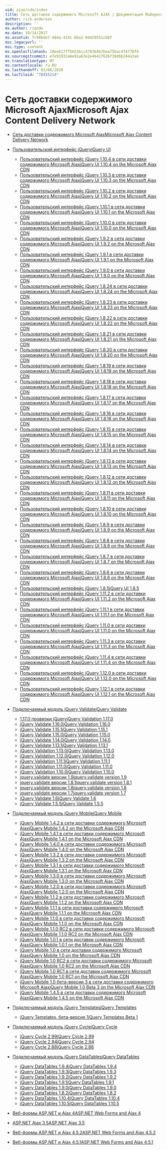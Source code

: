 ```yaml
---
uid: ajax/cdn/index
title: Сеть доставки содержимого Microsoft AJAX | Документация Майкрософт
author: rick-anderson
description: ''
ms.author: riande
ms.date: 10/14/2017
ms.assetid: fc98bde7-484a-4191-bba2-04d29551cb8f
msc.legacyurl: ''
msc.type: content
ms.openlocfilehash: 10ee617ff5653bcc478364b7bea75bac4f4770f6
ms.sourcegitcommit: e7e91932a6e91a63e2e46417626f39d6b244a3ab
ms.translationtype: MT
ms.contentlocale: ru-RU
ms.lasthandoff: 03/06/2020
ms.locfileid: "78455214"
---
```

# <a name="microsoft-ajax-content-delivery-network"></a><span data-ttu-id="24838-102">Сеть доставки содержимого Microsoft Ajax</span><span class="sxs-lookup"><span data-stu-id="24838-102">Microsoft Ajax Content Delivery Network</span></span>

- [<span data-ttu-id="24838-103">Сеть доставки содержимого Microsoft Ajax</span><span class="sxs-lookup"><span data-stu-id="24838-103">Microsoft Ajax Content Delivery Network</span></span>](overview.md)
- [<span data-ttu-id="24838-104">Пользовательский интерфейс jQuery</span><span class="sxs-lookup"><span data-stu-id="24838-104">jQuery UI</span></span>](jquery-ui/index.md)

    - [<span data-ttu-id="24838-105">Пользовательский интерфейс jQuery 1.10.4 в сети доставки содержимого Microsoft Ajax</span><span class="sxs-lookup"><span data-stu-id="24838-105">jQuery UI 1.10.4 on the Microsoft Ajax CDN</span></span>](jquery-ui/cdnjqueryui1104.md)
    - [<span data-ttu-id="24838-106">Пользовательский интерфейс jQuery 1.10.3 в сети доставки содержимого Microsoft Ajax</span><span class="sxs-lookup"><span data-stu-id="24838-106">jQuery UI 1.10.3 on the Microsoft Ajax CDN</span></span>](jquery-ui/cdnjqueryui1103.md)
    - [<span data-ttu-id="24838-107">Пользовательский интерфейс jQuery 1.10.2 в сети доставки содержимого Microsoft Ajax</span><span class="sxs-lookup"><span data-stu-id="24838-107">jQuery UI 1.10.2 on the Microsoft Ajax CDN</span></span>](jquery-ui/cdnjqueryui1102.md)
    - [<span data-ttu-id="24838-108">Пользовательский интерфейс jQuery 1.10.1 в сети доставки содержимого Microsoft Ajax</span><span class="sxs-lookup"><span data-stu-id="24838-108">jQuery UI 1.10.1 on the Microsoft Ajax CDN</span></span>](jquery-ui/cdnjqueryui1101.md)
    - [<span data-ttu-id="24838-109">Пользовательский интерфейс jQuery 1.10.0 в сети доставки содержимого Microsoft Ajax</span><span class="sxs-lookup"><span data-stu-id="24838-109">jQuery UI 1.10.0 on the Microsoft Ajax CDN</span></span>](jquery-ui/cdnjqueryui1100.md)
    - [<span data-ttu-id="24838-110">Пользовательский интерфейс jQuery 1.9.2 в сети доставки содержимого Microsoft Ajax</span><span class="sxs-lookup"><span data-stu-id="24838-110">jQuery UI 1.9.2 on the Microsoft Ajax CDN</span></span>](jquery-ui/cdnjqueryui192.md)
    - [<span data-ttu-id="24838-111">Пользовательский интерфейс jQuery 1.9.1 в сети доставки содержимого Microsoft Ajax</span><span class="sxs-lookup"><span data-stu-id="24838-111">jQuery UI 1.9.1 on the Microsoft Ajax CDN</span></span>](jquery-ui/cdnjqueryui191.md)
    - [<span data-ttu-id="24838-112">Пользовательский интерфейс jQuery 1.9.0 в сети доставки содержимого Microsoft Ajax</span><span class="sxs-lookup"><span data-stu-id="24838-112">jQuery UI 1.9.0 on the Microsoft Ajax CDN</span></span>](jquery-ui/cdnjqueryui190.md)
    - [<span data-ttu-id="24838-113">Пользовательский интерфейс jQuery 1.8.24 в сети доставки содержимого Microsoft Ajax</span><span class="sxs-lookup"><span data-stu-id="24838-113">jQuery UI 1.8.24 on the Microsoft Ajax CDN</span></span>](jquery-ui/cdnjqueryui1824.md)
    - [<span data-ttu-id="24838-114">Пользовательский интерфейс jQuery 1.8.23 в сети доставки содержимого Microsoft Ajax</span><span class="sxs-lookup"><span data-stu-id="24838-114">jQuery UI 1.8.23 on the Microsoft Ajax CDN</span></span>](jquery-ui/cdnjqueryui1823.md)
    - [<span data-ttu-id="24838-115">Пользовательский интерфейс jQuery 1.8.22 в сети доставки содержимого Microsoft Ajax</span><span class="sxs-lookup"><span data-stu-id="24838-115">jQuery UI 1.8.22 on the Microsoft Ajax CDN</span></span>](jquery-ui/cdnjqueryui1822.md)
    - [<span data-ttu-id="24838-116">Пользовательский интерфейс jQuery 1.8.21 в сети доставки содержимого Microsoft Ajax</span><span class="sxs-lookup"><span data-stu-id="24838-116">jQuery UI 1.8.21 on the Microsoft Ajax CDN</span></span>](jquery-ui/cdnjqueryui1821.md)
    - [<span data-ttu-id="24838-117">Пользовательский интерфейс jQuery 1.8.20 в сети доставки содержимого Microsoft Ajax</span><span class="sxs-lookup"><span data-stu-id="24838-117">jQuery UI 1.8.20 on the Microsoft Ajax CDN</span></span>](jquery-ui/cdnjqueryui1820.md)
    - [<span data-ttu-id="24838-118">Пользовательский интерфейс jQuery 1.8.19 в сети доставки содержимого Microsoft Ajax</span><span class="sxs-lookup"><span data-stu-id="24838-118">jQuery UI 1.8.19 on the Microsoft Ajax CDN</span></span>](jquery-ui/cdnjqueryui1819.md)
    - [<span data-ttu-id="24838-119">Пользовательский интерфейс jQuery 1.8.18 в сети доставки содержимого Microsoft Ajax</span><span class="sxs-lookup"><span data-stu-id="24838-119">jQuery UI 1.8.18 on the Microsoft Ajax CDN</span></span>](jquery-ui/cdnjqueryui1818.md)
    - [<span data-ttu-id="24838-120">Пользовательский интерфейс jQuery 1.8.17 в сети доставки содержимого Microsoft Ajax</span><span class="sxs-lookup"><span data-stu-id="24838-120">jQuery UI 1.8.17 on the Microsoft Ajax CDN</span></span>](jquery-ui/cdnjqueryui1817.md)
    - [<span data-ttu-id="24838-121">Пользовательский интерфейс jQuery 1.8.16 в сети доставки содержимого Microsoft Ajax</span><span class="sxs-lookup"><span data-stu-id="24838-121">jQuery UI 1.8.16 on the Microsoft Ajax CDN</span></span>](jquery-ui/cdnjqueryui1816.md)
    - [<span data-ttu-id="24838-122">Пользовательский интерфейс jQuery 1.8.15 в сети доставки содержимого Microsoft Ajax</span><span class="sxs-lookup"><span data-stu-id="24838-122">jQuery UI 1.8.15 on the Microsoft Ajax CDN</span></span>](jquery-ui/cdnjqueryui1815.md)
    - [<span data-ttu-id="24838-123">Пользовательский интерфейс jQuery 1.8.14 в сети доставки содержимого Microsoft Ajax</span><span class="sxs-lookup"><span data-stu-id="24838-123">jQuery UI 1.8.14 on the Microsoft Ajax CDN</span></span>](jquery-ui/cdnjqueryui1814.md)
    - [<span data-ttu-id="24838-124">Пользовательский интерфейс jQuery 1.8.13 в сети доставки содержимого Microsoft Ajax</span><span class="sxs-lookup"><span data-stu-id="24838-124">jQuery UI 1.8.13 on the Microsoft Ajax CDN</span></span>](jquery-ui/cdnjqueryui1813.md)
    - [<span data-ttu-id="24838-125">Пользовательский интерфейс jQuery 1.8.12 в сети доставки содержимого Microsoft Ajax</span><span class="sxs-lookup"><span data-stu-id="24838-125">jQuery UI 1.8.12 on the Microsoft Ajax CDN</span></span>](jquery-ui/cdnjqueryui1812.md)
    - [<span data-ttu-id="24838-126">Пользовательский интерфейс jQuery 1.8.11 в сети доставки содержимого Microsoft Ajax</span><span class="sxs-lookup"><span data-stu-id="24838-126">jQuery UI 1.8.11 on the Microsoft Ajax CDN</span></span>](jquery-ui/cdnjqueryui1811.md)
    - [<span data-ttu-id="24838-127">Пользовательский интерфейс jQuery 1.8.10 в сети доставки содержимого Microsoft Ajax</span><span class="sxs-lookup"><span data-stu-id="24838-127">jQuery UI 1.8.10 on the Microsoft Ajax CDN</span></span>](jquery-ui/cdnjqueryui1910.md)
    - [<span data-ttu-id="24838-128">Пользовательский интерфейс jQuery 1.8.9 в сети доставки содержимого Microsoft Ajax</span><span class="sxs-lookup"><span data-stu-id="24838-128">jQuery UI 1.8.9 on the Microsoft Ajax CDN</span></span>](jquery-ui/cdnjqueryui189.md)
    - [<span data-ttu-id="24838-129">Пользовательский интерфейс jQuery 1.8.8 в сети доставки содержимого Microsoft Ajax</span><span class="sxs-lookup"><span data-stu-id="24838-129">jQuery UI 1.8.8 on the Microsoft Ajax CDN</span></span>](jquery-ui/cdnjqueryui188.md)
    - [<span data-ttu-id="24838-130">Пользовательский интерфейс jQuery 1.8.7 в сети доставки содержимого Microsoft Ajax</span><span class="sxs-lookup"><span data-stu-id="24838-130">jQuery UI 1.8.7 on the Microsoft Ajax CDN</span></span>](jquery-ui/cdnjqueryui187.md)
    - [<span data-ttu-id="24838-131">Пользовательский интерфейс jQuery 1.8.6 в сети доставки содержимого Microsoft Ajax</span><span class="sxs-lookup"><span data-stu-id="24838-131">jQuery UI 1.8.6 on the Microsoft Ajax CDN</span></span>](jquery-ui/cdnjqueryui186.md)
    - [<span data-ttu-id="24838-132">Пользовательский интерфейс jQuery 1.8.5</span><span class="sxs-lookup"><span data-stu-id="24838-132">jQuery UI 1.8.5</span></span>](jquery-ui/cdnjqueryui185.md)
    - [<span data-ttu-id="24838-133">Пользовательский интерфейс jQuery 1.11.2 в сети доставки содержимого Microsoft Ajax</span><span class="sxs-lookup"><span data-stu-id="24838-133">jQuery UI 1.11.2 on the Microsoft Ajax CDN</span></span>](jquery-ui/cdnjqueryui1112.md)
    - [<span data-ttu-id="24838-134">Пользовательский интерфейс jQuery 1.11.1 в сети доставки содержимого Microsoft Ajax</span><span class="sxs-lookup"><span data-stu-id="24838-134">jQuery UI 1.11.1 on the Microsoft Ajax CDN</span></span>](jquery-ui/cdnjqueryui1111.md)
    - [<span data-ttu-id="24838-135">Пользовательский интерфейс jQuery 1.11.0 в сети доставки содержимого Microsoft Ajax</span><span class="sxs-lookup"><span data-stu-id="24838-135">jQuery UI 1.11.0 on the Microsoft Ajax CDN</span></span>](jquery-ui/cdnjqueryui1110.md)
    - [<span data-ttu-id="24838-136">Пользовательский интерфейс jQuery 1.11.3 в сети доставки содержимого Microsoft Ajax</span><span class="sxs-lookup"><span data-stu-id="24838-136">jQuery UI 1.11.3 on the Microsoft Ajax CDN</span></span>](jquery-ui/cdnjqueryui1113.md)
    - [<span data-ttu-id="24838-137">Пользовательский интерфейс jQuery 1.11.4 в сети доставки содержимого Microsoft Ajax</span><span class="sxs-lookup"><span data-stu-id="24838-137">jQuery UI 1.11.4 on the Microsoft Ajax CDN</span></span>](jquery-ui/cdnjqueryui1114.md)
    - [<span data-ttu-id="24838-138">Пользовательский интерфейс jQuery 1.12.0 в сети доставки содержимого Microsoft Ajax</span><span class="sxs-lookup"><span data-stu-id="24838-138">jQuery UI 1.12.0 on the Microsoft Ajax CDN</span></span>](jquery-ui/cdnjqueryui1120.md)
    - [<span data-ttu-id="24838-139">Пользовательский интерфейс jQuery 1.12.1 в сети доставки содержимого Microsoft Ajax</span><span class="sxs-lookup"><span data-stu-id="24838-139">jQuery UI 1.12.1 on the Microsoft Ajax CDN</span></span>](jquery-ui/cdnjqueryui1121.md)
- [<span data-ttu-id="24838-140">Подключаемый модуль jQuery Validate</span><span class="sxs-lookup"><span data-stu-id="24838-140">jQuery Validate</span></span>](jquery-validate/index.md)

    - [<span data-ttu-id="24838-141">1.17.0 проверки jQuery</span><span class="sxs-lookup"><span data-stu-id="24838-141">jQuery Validation 1.17.0</span></span>](jquery-validate/cdnjqueryvalidate1170.md)
    - [<span data-ttu-id="24838-142">jQuery Validate 1.16.0</span><span class="sxs-lookup"><span data-stu-id="24838-142">jQuery Validation 1.16.0</span></span>](jquery-validate/cdnjqueryvalidate1160.md)
    - [<span data-ttu-id="24838-143">jQuery Validate 1.15.1</span><span class="sxs-lookup"><span data-stu-id="24838-143">jQuery Validation 1.15.1</span></span>](jquery-validate/cdnjqueryvalidate1151.md)
    - [<span data-ttu-id="24838-144">jQuery Validate 1.15.0</span><span class="sxs-lookup"><span data-stu-id="24838-144">jQuery Validation 1.15.0</span></span>](jquery-validate/cdnjqueryvalidate1150.md)
    - [<span data-ttu-id="24838-145">jQuery Validate 1.14.0</span><span class="sxs-lookup"><span data-stu-id="24838-145">jQuery Validation 1.14.0</span></span>](jquery-validate/cdnjqueryvalidate1140.md)
    - [<span data-ttu-id="24838-146">jQuery Validate 1.13.1</span><span class="sxs-lookup"><span data-stu-id="24838-146">jQuery Validation 1.13.1</span></span>](jquery-validate/cdnjqueryvalidate1131.md)
    - [<span data-ttu-id="24838-147">jQuery Validation 1.13.0</span><span class="sxs-lookup"><span data-stu-id="24838-147">jQuery Validation 1.13.0</span></span>](jquery-validate/cdnjqueryvalidate1130.md)
    - [<span data-ttu-id="24838-148">jQuery Validation 1.12.0</span><span class="sxs-lookup"><span data-stu-id="24838-148">jQuery Validation 1.12.0</span></span>](jquery-validate/cdnjqueryvalidate1120.md)
    - [<span data-ttu-id="24838-149">jQuery Validation 1.11.1</span><span class="sxs-lookup"><span data-stu-id="24838-149">jQuery Validation 1.11.1</span></span>](jquery-validate/cdnjqueryvalidate1111.md)
    - [<span data-ttu-id="24838-150">jQuery Validation 1.11.0</span><span class="sxs-lookup"><span data-stu-id="24838-150">jQuery Validation 1.11.0</span></span>](jquery-validate/cdnjqueryvalidate111.md)
    - [<span data-ttu-id="24838-151">jQuery Validation 1.10.0</span><span class="sxs-lookup"><span data-stu-id="24838-151">jQuery Validation 1.10.0</span></span>](jquery-validate/cdnjqueryvalidate110.md)
    - [<span data-ttu-id="24838-152">jquery.validate версии 1.9</span><span class="sxs-lookup"><span data-stu-id="24838-152">jquery.validate version 1.9</span></span>](jquery-validate/cdnjqueryvalidate19.md)
    - [<span data-ttu-id="24838-153">jquery.validate версии 1.8.1</span><span class="sxs-lookup"><span data-stu-id="24838-153">jquery.validate version 1.8.1</span></span>](jquery-validate/cdnjqueryvalidate181.md)
    - [<span data-ttu-id="24838-154">jquery.validate версии 1.8</span><span class="sxs-lookup"><span data-stu-id="24838-154">jquery.validate version 1.8</span></span>](jquery-validate/cdnjqueryvalidate18.md)
    - [<span data-ttu-id="24838-155">jquery.validate версии 1.7</span><span class="sxs-lookup"><span data-stu-id="24838-155">jquery.validate version 1.7</span></span>](jquery-validate/cdnjqueryvalidate17.md)
    - [<span data-ttu-id="24838-156">jQuery Validate 1.6</span><span class="sxs-lookup"><span data-stu-id="24838-156">jQuery Validate 1.6</span></span>](jquery-validate/cdnjqueryvalidate16.md)
    - [<span data-ttu-id="24838-157">jQuery Validate 1.5.5</span><span class="sxs-lookup"><span data-stu-id="24838-157">jQuery Validate 1.5.5</span></span>](jquery-validate/cdnjqueryvalidate155.md)
- [<span data-ttu-id="24838-158">Подключаемый модуль jQuery Mobile</span><span class="sxs-lookup"><span data-stu-id="24838-158">jQuery Mobile</span></span>](jquery-mobile/index.md)

    - [<span data-ttu-id="24838-159">jQuery Mobile 1.4.2 в сети доставки содержимого Microsoft Ajax</span><span class="sxs-lookup"><span data-stu-id="24838-159">jQuery Mobile 1.4.2 on the Microsoft Ajax CDN</span></span>](jquery-mobile/cdnjquerymobile142.md)
    - [<span data-ttu-id="24838-160">jQuery Mobile 1.4.1 в сети доставки содержимого Microsoft Ajax</span><span class="sxs-lookup"><span data-stu-id="24838-160">jQuery Mobile 1.4.1 on the Microsoft Ajax CDN</span></span>](jquery-mobile/cdnjquerymobile141.md)
    - [<span data-ttu-id="24838-161">jQuery Mobile 1.4.0 в сети доставки содержимого Microsoft Ajax</span><span class="sxs-lookup"><span data-stu-id="24838-161">jQuery Mobile 1.4.0 on the Microsoft Ajax CDN</span></span>](jquery-mobile/cdnjquerymobile140.md)
    - [<span data-ttu-id="24838-162">jQuery Mobile 1.3.2 в сети доставки содержимого Microsoft Ajax</span><span class="sxs-lookup"><span data-stu-id="24838-162">jQuery Mobile 1.3.2 on the Microsoft Ajax CDN</span></span>](jquery-mobile/cdnjquerymobile132.md)
    - [<span data-ttu-id="24838-163">jQuery Mobile 1.3.1 в сети доставки содержимого Microsoft Ajax</span><span class="sxs-lookup"><span data-stu-id="24838-163">jQuery Mobile 1.3.1 on the Microsoft Ajax CDN</span></span>](jquery-mobile/cdnjquerymobile131.md)
    - [<span data-ttu-id="24838-164">jQuery Mobile 1.3.0 в сети доставки содержимого Microsoft Ajax</span><span class="sxs-lookup"><span data-stu-id="24838-164">jQuery Mobile 1.3.0 on the Microsoft Ajax CDN</span></span>](jquery-mobile/cdnjquerymobile130.md)
    - [<span data-ttu-id="24838-165">jQuery Mobile 1.2.0 в сети доставки содержимого Microsoft Ajax</span><span class="sxs-lookup"><span data-stu-id="24838-165">jQuery Mobile 1.2.0 on the Microsoft Ajax CDN</span></span>](jquery-mobile/cdnjquerymobile120.md)
    - [<span data-ttu-id="24838-166">jQuery Mobile 1.1.2 в сети доставки содержимого Microsoft Ajax</span><span class="sxs-lookup"><span data-stu-id="24838-166">jQuery Mobile 1.1.2 on the Microsoft Ajax CDN</span></span>](jquery-mobile/cdnjquerymobile112.md)
    - [<span data-ttu-id="24838-167">jQuery Mobile 1.1.1 в сети доставки содержимого Microsoft Ajax</span><span class="sxs-lookup"><span data-stu-id="24838-167">jQuery Mobile 1.1.1 on the Microsoft Ajax CDN</span></span>](jquery-mobile/cdnjquerymobile111.md)
    - [<span data-ttu-id="24838-168">jQuery Mobile 1.1.0 в сети доставки содержимого Microsoft Ajax</span><span class="sxs-lookup"><span data-stu-id="24838-168">jQuery Mobile 1.1.0 on the Microsoft Ajax CDN</span></span>](jquery-mobile/cdnjquerymobile110.md)
    - [<span data-ttu-id="24838-169">jQuery Mobile 1.1.0 RC2 в сети доставки содержимого Microsoft Ajax</span><span class="sxs-lookup"><span data-stu-id="24838-169">jQuery Mobile 1.1.0 RC2 on the Microsoft Ajax CDN</span></span>](jquery-mobile/cdnjquerymobile110rc2.md)
    - [<span data-ttu-id="24838-170">jQuery Mobile 1.0.1 в сети доставки содержимого Microsoft Ajax</span><span class="sxs-lookup"><span data-stu-id="24838-170">jQuery Mobile 1.0.1 on the Microsoft Ajax CDN</span></span>](jquery-mobile/cdnjquerymobile101.md)
    - [<span data-ttu-id="24838-171">jQuery Mobile 1.0 в сети доставки содержимого Microsoft Ajax</span><span class="sxs-lookup"><span data-stu-id="24838-171">jQuery Mobile 1.0 on the Microsoft Ajax CDN</span></span>](jquery-mobile/cdnjquerymobile10.md)
    - [<span data-ttu-id="24838-172">jQuery Mobile 1.0 RC2 в сети доставки содержимого Microsoft Ajax</span><span class="sxs-lookup"><span data-stu-id="24838-172">jQuery Mobile 1.0 RC2 on the Microsoft Ajax CDN</span></span>](jquery-mobile/cdnjquerymobile10rc2.md)
    - [<span data-ttu-id="24838-173">jQuery Mobile 1.0 RC1 в сети доставки содержимого Microsoft Ajax</span><span class="sxs-lookup"><span data-stu-id="24838-173">jQuery Mobile 1.0 RC1 on the Microsoft Ajax CDN</span></span>](jquery-mobile/cdnjquerymobile10rc1.md)
    - [<span data-ttu-id="24838-174">jQuery Mobile 1.0 бета-версии 3 в сети доставки содержимого Microsoft Ajax</span><span class="sxs-lookup"><span data-stu-id="24838-174">jQuery Mobile 1.0 Beta 3 on the Microsoft Ajax CDN</span></span>](jquery-mobile/cdnjquerymobile10b3.md)
    - [<span data-ttu-id="24838-175">jQuery Mobile 1.4.5 в сети доставки содержимого Microsoft Ajax</span><span class="sxs-lookup"><span data-stu-id="24838-175">jQuery Mobile 1.4.5 on the Microsoft Ajax CDN</span></span>](jquery-mobile/cdnjquerymobile145.md)
- [<span data-ttu-id="24838-176">Подключаемый модуль jQuery Templates</span><span class="sxs-lookup"><span data-stu-id="24838-176">jQuery Templates</span></span>](jquery-templates/index.md)

    - [<span data-ttu-id="24838-177">jQuery Templates, бета-версия 1</span><span class="sxs-lookup"><span data-stu-id="24838-177">jQuery Templates Beta 1</span></span>](jquery-templates/cdnjquerytemplatesbeta1.md)
- [<span data-ttu-id="24838-178">Подключаемый модуль jQuery Cycle</span><span class="sxs-lookup"><span data-stu-id="24838-178">jQuery Cycle</span></span>](jquery-cycle/index.md)

    - [<span data-ttu-id="24838-179">jQuery Cycle 2.99</span><span class="sxs-lookup"><span data-stu-id="24838-179">jQuery Cycle 2.99</span></span>](jquery-cycle/cdnjquerycycle299.md)
    - [<span data-ttu-id="24838-180">jQuery Cycle 2.94</span><span class="sxs-lookup"><span data-stu-id="24838-180">jQuery Cycle 2.94</span></span>](jquery-cycle/cdnjquerycycle294.md)
    - [<span data-ttu-id="24838-181">jQuery Cycle 2.88</span><span class="sxs-lookup"><span data-stu-id="24838-181">jQuery Cycle 2.88</span></span>](jquery-cycle/cdnjquerycycle288.md)
- [<span data-ttu-id="24838-182">Подключаемый модуль jQuery DataTables</span><span class="sxs-lookup"><span data-stu-id="24838-182">jQuery DataTables</span></span>](jquery-datatables/index.md)

    - [<span data-ttu-id="24838-183">jQuery DataTables 1.9.4</span><span class="sxs-lookup"><span data-stu-id="24838-183">jQuery DataTables 1.9.4</span></span>](jquery-datatables/cdnjquerydatatables194.md)
    - [<span data-ttu-id="24838-184">jQuery DataTables 1.9.3</span><span class="sxs-lookup"><span data-stu-id="24838-184">jQuery DataTables 1.9.3</span></span>](jquery-datatables/cdnjquerydatatables193.md)
    - [<span data-ttu-id="24838-185">jQuery DataTables 1.9.2</span><span class="sxs-lookup"><span data-stu-id="24838-185">jQuery DataTables 1.9.2</span></span>](jquery-datatables/cdnjquerydatatables192.md)
    - [<span data-ttu-id="24838-186">jQuery DataTables 1.9.1</span><span class="sxs-lookup"><span data-stu-id="24838-186">jQuery DataTables 1.9.1</span></span>](jquery-datatables/cdnjquerydatatables191.md)
    - [<span data-ttu-id="24838-187">jQuery DataTables 1.9.0</span><span class="sxs-lookup"><span data-stu-id="24838-187">jQuery DataTables 1.9.0</span></span>](jquery-datatables/cdnjquerydatatables190.md)
    - [<span data-ttu-id="24838-188">jQuery DataTables 1.8.2</span><span class="sxs-lookup"><span data-stu-id="24838-188">jQuery DataTables 1.8.2</span></span>](jquery-datatables/cdnjquerydatatables182.md)
    - [<span data-ttu-id="24838-189">jQuery DataTables 1.10.4</span><span class="sxs-lookup"><span data-stu-id="24838-189">jQuery DataTables 1.10.4</span></span>](jquery-datatables/cdnjquerydatatables104.md)
    - [<span data-ttu-id="24838-190">jQuery DataTables 1.10.5</span><span class="sxs-lookup"><span data-stu-id="24838-190">jQuery DataTables 1.10.5</span></span>](jquery-datatables/cdnjquerydatatables105.md)
- [<span data-ttu-id="24838-191">Веб-формы ASP.NET и Ajax 4</span><span class="sxs-lookup"><span data-stu-id="24838-191">ASP.NET Web Forms and Ajax 4</span></span>](cdnajax4.md)
- [<span data-ttu-id="24838-192">ASP.NET Ajax 3.5</span><span class="sxs-lookup"><span data-stu-id="24838-192">ASP.NET Ajax 3.5</span></span>](cdnajax35.md)
- [<span data-ttu-id="24838-193">Веб-формы ASP.NET и Ajax 4.5.2</span><span class="sxs-lookup"><span data-stu-id="24838-193">ASP.NET Web Forms and Ajax 4.5.2</span></span>](cdnajax452.md)
- [<span data-ttu-id="24838-194">Веб-формы ASP.NET и Ajax 4.5.1</span><span class="sxs-lookup"><span data-stu-id="24838-194">ASP.NET Web Forms and Ajax 4.5.1</span></span>](cdnajax451.md)
